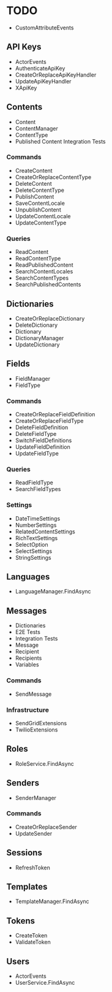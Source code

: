 # TODO

- CustomAttributeEvents

## API Keys

- ActorEvents
- AuthenticateApiKey
- CreateOrReplaceApiKeyHandler
- UpdateApiKeyHandler
- XApiKey

## Contents

- Content
- ContentManager
- ContentType
- Published Content Integration Tests

### Commands

- CreateContent
- CreateOrReplaceContentType
- DeleteContent
- DeleteContentType
- PublishContent
- SaveContentLocale
- UnpublishContent
- UpdateContentLocale
- UpdateContentType

### Queries

- ReadContent
- ReadContentType
- ReadPublishedContent
- SearchContentLocales
- SearchContentTypes
- SearchPublishedContents

## Dictionaries

- CreateOrReplaceDictionary
- DeleteDictionary
- Dictionary
- DictionaryManager
- UpdateDictionary

## Fields

- FieldManager
- FieldType

### Commands

- CreateOrReplaceFieldDefinition
- CreateOrReplaceFieldType
- DeleteFieldDefinition
- DeleteFieldType
- SwitchFieldDefinitions
- UpdateFieldDefinition
- UpdateFieldType

### Queries

- ReadFieldType
- SearchFieldTypes

### Settings

- DateTimeSettings
- NumberSettings
- RelatedContentSettings
- RichTextSettings
- SelectOption
- SelectSettings
- StringSettings

## Languages

- LanguageManager.FindAsync

## Messages

- Dictionaries
- E2E Tests
- Integration Tests
- Message
- Recipient
- Recipients
- Variables

### Commands

- SendMessage

### Infrastructure

- SendGridExtensions
- TwilioExtensions

## Roles

- RoleService.FindAsync

## Senders

- SenderManager

### Commands

- CreateOrReplaceSender
- UpdateSender

## Sessions

- RefreshToken

## Templates

- TemplateManager.FindAsync

## Tokens

- CreateToken
- ValidateToken

## Users

- ActorEvents
- UserService.FindAsync
